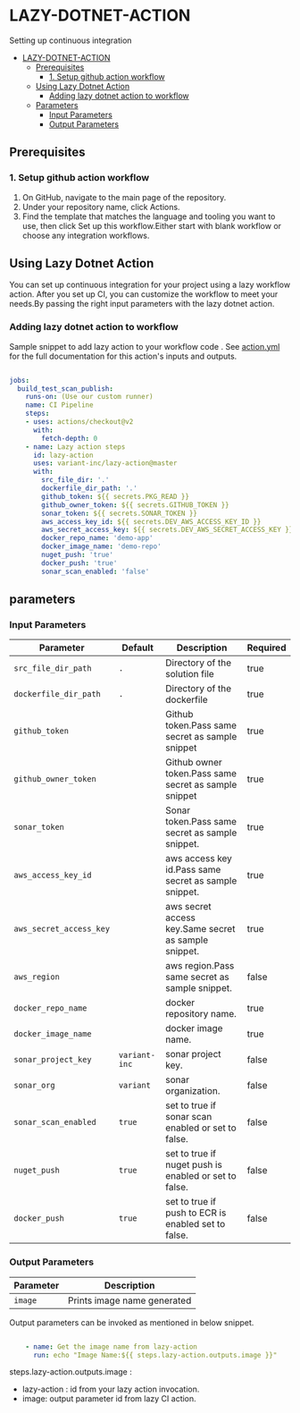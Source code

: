 # LAZY-DOTNET-ACTION

Setting up continuous integration 

- [LAZY-DOTNET-ACTION](#lazy-dotnet-action)
  - [Prerequisites](#prerequisites)
    - [1. Setup github action workflow](#1-setup-github-action-workflow)
  - [Using Lazy Dotnet Action](#using-lazy-dotnet-action)
    - [Adding lazy dotnet action to workflow](#adding-lazy-dotnet-action-to-workflow)
  - [Parameters](#parameters)
    - [Input Parameters](#input-paramters)
    - [Output Parameters](#output-paramters)



## Prerequisites

### 1. Setup github action workflow


1. On GitHub, navigate to the main page of the repository.
2. Under your repository name, click Actions.
3. Find the template that matches the language and tooling you want to use, then click Set up this workflow.Either start with blank workflow or choose any integration workflows.

## Using Lazy Dotnet Action

You can set up continuous integration for your project using a lazy workflow action.
After you set up CI, you can customize the workflow to meet your needs.By passing the right input parameters with the lazy    dotnet action.    

### Adding lazy dotnet action to workflow

Sample snippet to add lazy action to your workflow code .
See [action.yml](action.yml) for the full documentation for this action's inputs and outputs.

```yaml

jobs:
  build_test_scan_publish:
    runs-on: (Use our custom runner)
    name: CI Pipeline
    steps:
    - uses: actions/checkout@v2
      with:
        fetch-depth: 0         
    - name: Lazy action steps
      id: lazy-action
      uses: variant-inc/lazy-action@master
      with:
        src_file_dir: '.'
        dockerfile_dir_path: '.'
        github_token: ${{ secrets.PKG_READ }}
        github_owner_token: ${{ secrets.GITHUB_TOKEN }}
        sonar_token: ${{ secrets.SONAR_TOKEN }}
        aws_access_key_id: ${{ secrets.DEV_AWS_ACCESS_KEY_ID }}
        aws_secret_access_key: ${{ secrets.DEV_AWS_SECRET_ACCESS_KEY }}
        docker_repo_name: 'demo-app'
        docker_image_name: 'demo-repo'
        nuget_push: 'true'
        docker_push: 'true'
        sonar_scan_enabled: 'false'

```

## parameters

### Input Parameters



| Parameter                 | Default               | Description                                          | Required |  
|---------------------------|-----------------------|------------------------------------------------------|----------|
| `src_file_dir_path`       | `.`                   | Directory of the solution file                       | true     |
| `dockerfile_dir_path`     | `.`                   | Directory of the dockerfile                          | true     |
| `github_token`            |                       | Github token.Pass same secret as sample snippet      | true     | 
| `github_owner_token`      |                       | Github owner token.Pass same secret as sample snippet| true     | 
| `sonar_token`             |                       | Sonar token.Pass same secret as sample snippet.      | true     | 
| `aws_access_key_id`       |                       | aws access key id.Pass same secret as sample snippet.| true     |  
| `aws_secret_access_key`   |                       | aws secret access key.Same secret as sample snippet. | true     | 
| `aws_region`              |                       | aws region.Pass same secret as sample snippet.       | false    | 
| `docker_repo_name`        |                       | docker repository name.                              | true     |  
| `docker_image_name`       |                       | docker image name.                                   | true     |  
| `sonar_project_key`       |   `variant-inc`       | sonar project key.                                   | false    |  
| `sonar_org`               |   `variant`           | sonar organization.                                  | false    |  
| `sonar_scan_enabled`      |    `true`             | set to true if sonar scan enabled or set to false.   | false    |   
| `nuget_push`              |    `true`             | set to true if nuget push is enabled or set to false.| false    |    
| `docker_push`             |    `true`             | set to true if push to ECR is enabled set to false.  | false    |    


### Output Parameters

| Parameter                 | Description                                     |
|---------------------------|-------------------------------------------------|
| `image`                   | Prints image name generated                     | 


Output parameters can be invoked as mentioned in below snippet.

```yaml

    - name: Get the image name from lazy-action
      run: echo "Image Name:${{ steps.lazy-action.outputs.image }}"

```
steps.lazy-action.outputs.image :

* lazy-action : id from your lazy action invocation.
* image: output parameter id from lazy CI action.

